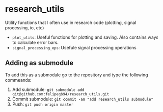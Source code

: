# research_utils

Utility functions that I often use in research code (plotting, signal processing, io, etc)

* `plot_utils`: Useful functions for plotting and saving. Also contains ways to calculate error bars.
* `signal_processing_ops`: Usefule signal processing operations

## Adding as submodule

To add this as a submodule go to the repository and type the following commeands:

1. Add submodule: `git submodule add git@github.com:felipegb94/research_utils.git`
2. Commit submodule: `git commit -am "add research_utils submodule"`
3. Push: `git push origin master`
